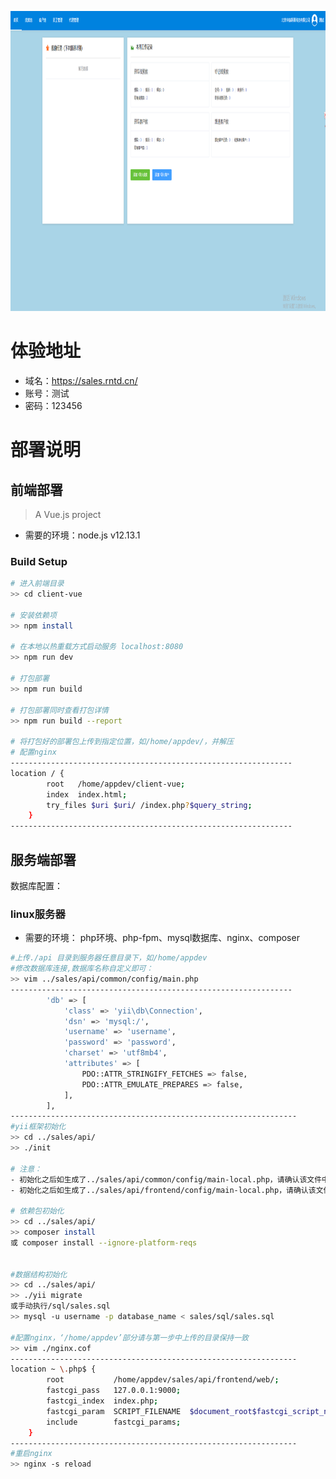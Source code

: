 <a href="https://sales.rntd.cn/"><img src="./docs/首页.png" width="1180" height="480" alt="lazaytools logo"></a>

# 体验地址
- 域名：https://sales.rntd.cn/
- 账号：测试
- 密码：123456




# 部署说明

## 前端部署

> A Vue.js project
- 需要的环境：node.js v12.13.1

### Build Setup
``` bash
# 进入前端目录
>> cd client-vue

# 安装依赖项
>> npm install

# 在本地以热重载方式启动服务 localhost:8080
>> npm run dev

# 打包部署
>> npm run build

# 打包部署同时查看打包详情
>> npm run build --report

# 将打包好的部署包上传到指定位置，如/home/appdev/，并解压
# 配置nginx
---------------------------------------------------------------
location / {
        root   /home/appdev/client-vue;
        index  index.html;
        try_files $uri $uri/ /index.php?$query_string;
    }
---------------------------------------------------------------
```


## 服务端部署
数据库配置：


### linux服务器
- 需要的环境： php环境、php-fpm、mysql数据库、nginx、composer

``` bash
#上传./api 目录到服务器任意目录下，如/home/appdev
#修改数据库连接,数据库名称自定义即可：
>> vim ../sales/api/common/config/main.php
---------------------------------------------------------------
		'db' => [
            'class' => 'yii\db\Connection',
            'dsn' => 'mysql:/',
            'username' => 'username',
            'password' => 'password',
            'charset' => 'utf8mb4',
            'attributes' => [
                PDO::ATTR_STRINGIFY_FETCHES => false,
                PDO::ATTR_EMULATE_PREPARES => false,
            ],
        ],
----------------------------------------------------------------
#yii框架初始化
>> cd ../sales/api/
>> ./init

# 注意：
- 初始化之后如生成了../sales/api/common/config/main-local.php，请确认该文件中数据库链接信息与main.php保持一致
- 初始化之后如生成了../sales/api/frontend/config/main-local.php，请确认该文件中runtimePath指向的目录是否存在，该目录为日志目录，自行配置即可

# 依赖包初始化
>> cd ../sales/api/
>> composer install
或 composer install --ignore-platform-reqs


#数据结构初始化
>> cd ../sales/api/
>> ./yii migrate
或手动执行/sql/sales.sql
>> mysql -u username -p database_name < sales/sql/sales.sql

#配置nginx，‘/home/appdev’部分请与第一步中上传的目录保持一致
>> vim ./nginx.cof
----------------------------------------------------------------
location ~ \.php$ {
        root           /home/appdev/sales/api/frontend/web/;
        fastcgi_pass   127.0.0.1:9000;
        fastcgi_index  index.php;
        fastcgi_param  SCRIPT_FILENAME  $document_root$fastcgi_script_name;
        include        fastcgi_params;
    }
----------------------------------------------------------------
#重启nginx
>> nginx -s reload
```
